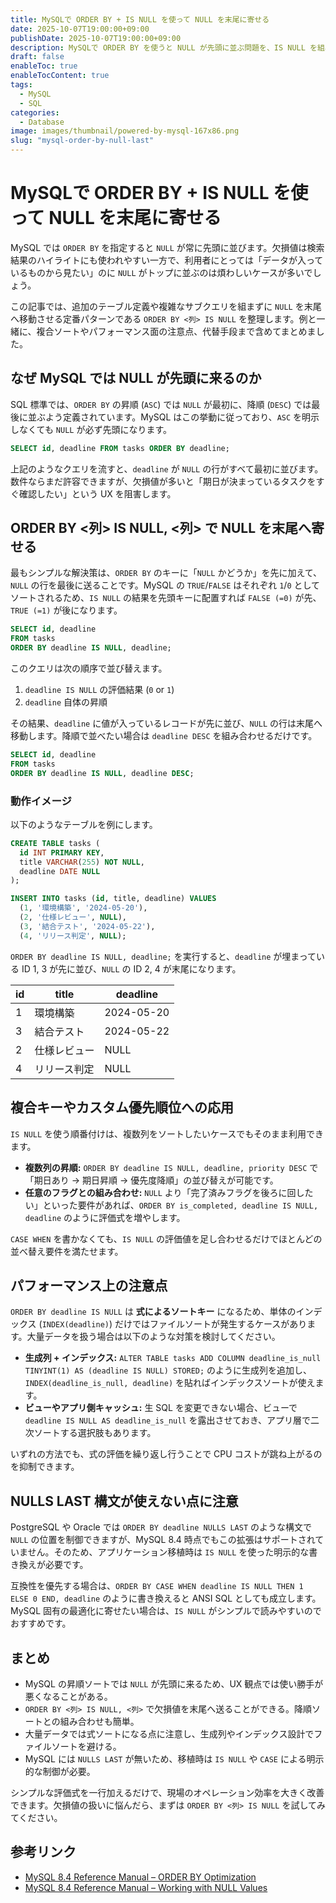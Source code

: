 ```yaml
---
title: MySQLで ORDER BY + IS NULL を使って NULL を末尾に寄せる
date: 2025-10-07T19:00:00+09:00
publishDate: 2025-10-07T19:00:00+09:00
description: MySQLで ORDER BY を使うと NULL が先頭に並ぶ問題を、IS NULL を組み合わせるだけで安全に末尾へ送るテクニックを解説します。
draft: false
enableToc: true
enableTocContent: true
tags:
  - MySQL
  - SQL
categories:
  - Database
image: images/thumbnail/powered-by-mysql-167x86.png
slug: "mysql-order-by-null-last"
---
```


# MySQLで ORDER BY + IS NULL を使って NULL を末尾に寄せる

MySQL では `ORDER BY` を指定すると `NULL` が常に先頭に並びます。欠損値は検索結果のハイライトにも使われやすい一方で、利用者にとっては「データが入っているものから見たい」のに `NULL` がトップに並ぶのは煩わしいケースが多いでしょう。

この記事では、追加のテーブル定義や複雑なサブクエリを組まずに `NULL` を末尾へ移動させる定番パターンである `ORDER BY <列> IS NULL` を整理します。例と一緒に、複合ソートやパフォーマンス面の注意点、代替手段まで含めてまとめました。

## なぜ MySQL では NULL が先頭に来るのか

SQL 標準では、`ORDER BY` の昇順 (`ASC`) では `NULL` が最初に、降順 (`DESC`) では最後に並ぶよう定義されています。MySQL はこの挙動に従っており、`ASC` を明示しなくても `NULL` が必ず先頭になります。

```sql
SELECT id, deadline FROM tasks ORDER BY deadline;
```

上記のようなクエリを流すと、`deadline` が `NULL` の行がすべて最初に並びます。数件ならまだ許容できますが、欠損値が多いと「期日が決まっているタスクをすぐ確認したい」という UX を阻害します。

## ORDER BY <列> IS NULL, <列> で NULL を末尾へ寄せる

最もシンプルな解決策は、`ORDER BY` のキーに「`NULL` かどうか」を先に加えて、`NULL` の行を最後に送ることです。MySQL の `TRUE`/`FALSE` はそれぞれ `1`/`0` としてソートされるため、`IS NULL` の結果を先頭キーに配置すれば `FALSE (=0)` が先、`TRUE (=1)` が後になります。

```sql
SELECT id, deadline
FROM tasks
ORDER BY deadline IS NULL, deadline;
```

このクエリは次の順序で並び替えます。

1. `deadline IS NULL` の評価結果 (`0` or `1`)
2. `deadline` 自体の昇順

その結果、`deadline` に値が入っているレコードが先に並び、`NULL` の行は末尾へ移動します。降順で並べたい場合は `deadline DESC` を組み合わせるだけです。

```sql
SELECT id, deadline
FROM tasks
ORDER BY deadline IS NULL, deadline DESC;
```

### 動作イメージ

以下のようなテーブルを例にします。

```sql
CREATE TABLE tasks (
  id INT PRIMARY KEY,
  title VARCHAR(255) NOT NULL,
  deadline DATE NULL
);

INSERT INTO tasks (id, title, deadline) VALUES
  (1, '環境構築', '2024-05-20'),
  (2, '仕様レビュー', NULL),
  (3, '結合テスト', '2024-05-22'),
  (4, 'リリース判定', NULL);
```

`ORDER BY deadline IS NULL, deadline;` を実行すると、`deadline` が埋まっている ID 1, 3 が先に並び、`NULL` の ID 2, 4 が末尾になります。

| id | title         | deadline   |
|----|---------------|------------|
| 1  | 環境構築      | 2024-05-20 |
| 3  | 結合テスト    | 2024-05-22 |
| 2  | 仕様レビュー  | NULL       |
| 4  | リリース判定  | NULL       |

## 複合キーやカスタム優先順位への応用

`IS NULL` を使う順番付けは、複数列をソートしたいケースでもそのまま利用できます。

- **複数列の昇順:** `ORDER BY deadline IS NULL, deadline, priority DESC` で「期日あり → 期日昇順 → 優先度降順」の並び替えが可能です。
- **任意のフラグとの組み合わせ:** `NULL` より「完了済みフラグを後ろに回したい」といった要件があれば、`ORDER BY is_completed, deadline IS NULL, deadline` のように評価式を増やします。

`CASE WHEN` を書かなくても、`IS NULL` の評価値を足し合わせるだけでほとんどの並べ替え要件を満たせます。

## パフォーマンス上の注意点

`ORDER BY deadline IS NULL` は **式によるソートキー** になるため、単体のインデックス (`INDEX(deadline)`) だけではファイルソートが発生するケースがあります。大量データを扱う場合は以下のような対策を検討してください。

- **生成列 + インデックス:** `ALTER TABLE tasks ADD COLUMN deadline_is_null TINYINT(1) AS (deadline IS NULL) STORED;` のように生成列を追加し、`INDEX(deadline_is_null, deadline)` を貼ればインデックスソートが使えます。
- **ビューやアプリ側キャッシュ:** 生 SQL を変更できない場合、ビューで `deadline IS NULL AS deadline_is_null` を露出させておき、アプリ層で二次ソートする選択肢もあります。

いずれの方法でも、式の評価を繰り返し行うことで CPU コストが跳ね上がるのを抑制できます。

## NULLS LAST 構文が使えない点に注意

PostgreSQL や Oracle では `ORDER BY deadline NULLS LAST` のような構文で `NULL` の位置を制御できますが、MySQL 8.4 時点でもこの拡張はサポートされていません。そのため、アプリケーション移植時は `IS NULL` を使った明示的な書き換えが必要です。

互換性を優先する場合は、`ORDER BY CASE WHEN deadline IS NULL THEN 1 ELSE 0 END, deadline` のように書き換えると ANSI SQL としても成立します。MySQL 固有の最適化に寄せたい場合は、`IS NULL` がシンプルで読みやすいのでおすすめです。

## まとめ

- MySQL の昇順ソートでは `NULL` が先頭に来るため、UX 観点では使い勝手が悪くなることがある。
- `ORDER BY <列> IS NULL, <列>` で欠損値を末尾へ送ることができる。降順ソートとの組み合わせも簡単。
- 大量データでは式ソートになる点に注意し、生成列やインデックス設計でファイルソートを避ける。
- MySQL には `NULLS LAST` が無いため、移植時は `IS NULL` や `CASE` による明示的な制御が必要。

シンプルな評価式を一行加えるだけで、現場のオペレーション効率を大きく改善できます。欠損値の扱いに悩んだら、まずは `ORDER BY <列> IS NULL` を試してみてください。

## 参考リンク

- <a href="https://dev.mysql.com/doc/refman/8.4/en/order-by-optimization.html" target="_blank" rel="nofollow noopener">MySQL 8.4 Reference Manual &ndash; ORDER BY Optimization</a>
- <a href="https://dev.mysql.com/doc/refman/8.4/en/working-with-null.html" target="_blank" rel="nofollow noopener">MySQL 8.4 Reference Manual &ndash; Working with NULL Values</a>
